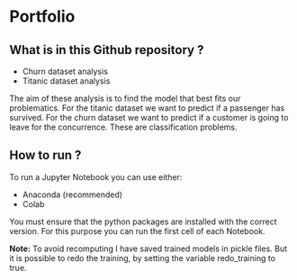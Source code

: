 # Portfolio

## What is in this Github repository ? 
- Churn dataset analysis
- Titanic dataset analysis

The aim of these analysis is to find the model that best fits our problematics. For the titanic dataset we want to predict if a passenger has survived. For the churn dataset we want to predict if a customer is going to leave for the concurrence. These are classification problems.

## How to run ?
To run a Jupyter Notebook you can use either:
- Anaconda (recommended)
- Colab

You must ensure that the python packages are installed with the correct version. For this purpose you can run the first cell of each Notebook.

**Note:** To avoid recomputing I have saved trained models in pickle files. But it is possible to redo the training, by setting the variable redo_training to true. 
